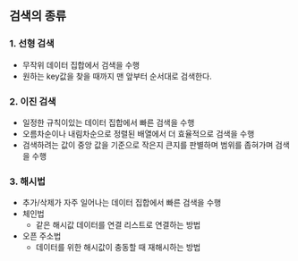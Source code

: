 ## 검색의 종류

### 1. 선형 검색

- 무작위 데이터 집합에서 검색을 수행
- 원하는 key값을 찾을 때까지 맨 앞부터 순서대로 검색한다.

### 2. 이진 검색

- 일정한 규칙이있는 데이터 집합에서 빠른 검색을 수행
- 오름차순이나 내림차순으로 정렬된 배열에서 더 효율적으로 검색을 수행
- 검색하려는 값이 중앙 값을 기준으로 작은지 큰지를 판별하며 범위를 좁혀가며 검색을 수행

### 3. 해시법

- 추가/삭제가 자주 일어나는 데이터 집합에서 빠른 검색을 수행
- 체인법 
  - 같은 해시값 데이터를 연결 리스트로 연결하는 방법
- 오픈 주소법 
  - 데이터를 위한 해시값이 충동할 때 재해시하는 방법